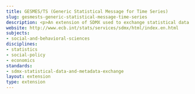 ```yaml
---
title: GESMES/TS (Generic Statistical Message for Time Series)
slug: gesmests-generic-statistical-message-time-series
description: <p>An extension of SDMX used to exchange statistical data and metadata.</p>
website: http://www.ecb.int/stats/services/sdmx/html/index.en.html
subjects:
- social-and-behavioral-sciences
disciplines:
- statistics
- social-policy
- economics
standards:
- sdmx-statistical-data-and-metadata-exchange
layout: extension
type: extension
---
```


